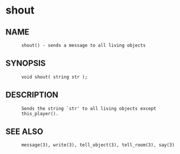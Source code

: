 # shout
## NAME
          shout() - sends a message to all living objects

## SYNOPSIS
          void shout( string str );

## DESCRIPTION
          Sends the string `str' to all living objects except
          this_player().

## SEE ALSO
          message(3), write(3), tell_object(3), tell_room(3), say(3)
